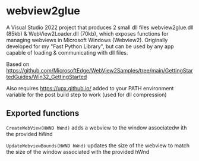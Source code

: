# webview2glue
A Visual Studio 2022 project that produces 2 small dll files webview2glue.dll (85kb) &amp; WebView2Loader.dll (70kb), which exposes functions for managing webviews in Microsoft Windows (Webview2). Originally developed for my "Fast Python Library", but can be used by any app capable of loading &amp; communicating with dll files.

Based on https://github.com/MicrosoftEdge/WebView2Samples/tree/main/GettingStartedGuides/Win32_GettingStarted

Also requires https://upx.github.io/ added to your PATH environment variable for the post build step to work (used for dll compression)

## Exported functions

`CreateWebView(HWND hWnd)` adds a webview to the window associatedw ith the provided hWnd

`UpdateWebviewBounds(HWND hWnd)` updates the size of the webview to match the size of the window associated with the provided hWnd
